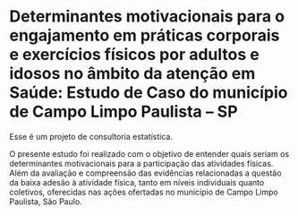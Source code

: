 # Determinantes motivacionais para o engajamento em práticas corporais e exercícios físicos por adultos e idosos no âmbito da atenção em Saúde: Estudo de Caso do município de Campo Limpo Paulista – SP

Esse é um projeto de consultoria estatística.

O presente estudo foi realizado com o objetivo de entender quais seriam os determinantes motivacionais para a participação das atividades físicas. 
Além da avaliação e compreensão das evidências relacionadas a questão da baixa adesão à atividade física, tanto em níveis individuais quanto coletivos, 
oferecidas nas ações ofertadas no município de Campo Limpo Paulista, São Paulo.
